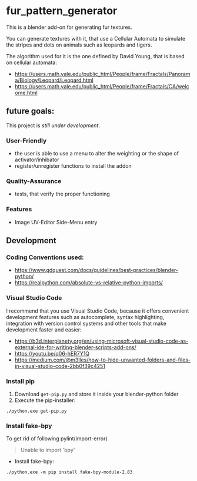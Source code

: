 # fur_pattern_generator
This is a blender add-on for generating fur textures.

You can generate textures with it, that use a Cellular Automata to simulate
the stripes and dots on animals such as leopards and tigers.

The algorithm used for it is the one defined by David Young, that is based on cellular automata:
- https://users.math.yale.edu/public_html/People/frame/Fractals/Panorama/Biology/Leopard/Leopard.html
- https://users.math.yale.edu/public_html/People/frame/Fractals/CA/welcome.html



## future goals:
This project is *still under development*.

### User-Friendly
- the user is able to use a menu to alter the weighting or the shape of
activator/inhibator
- register/unregister functions to install the addon

### Quality-Assurance
- tests, that verify the proper functioning

### Features
- Image UV-Editor Side-Menu entry

## Development

### Coding Conventions used:
- https://www.gdquest.com/docs/guidelines/best-practices/blender-python/
- https://realpython.com/absolute-vs-relative-python-imports/

### Visual Studio Code

I recommend that you use Visual Studio Code, because it offers convenient
development features such as autocomplete, syntax highlighting, integration
with version control systems and other tools that make development faster
and easier:

- https://b3d.interplanety.org/en/using-microsoft-visual-studio-code-as-external-ide-for-writing-blender-scripts-add-ons/
- https://youtu.be/q06-hER7Y1Q
- https://medium.com/@m3lles/how-to-hide-unwanted-folders-and-files-in-visual-studio-code-2bb0f39c4251

### Install pip

1. Download `get-pip.py` and store it inside your blender-python folder
2. Execute the pip-installer:

`./python.exe get-pip.py`

### Install fake-bpy

To get rid of following pylint(import-error)
> Unable to import 'bpy'

- Install fake-bpy:

`./python.exe -m pip install fake-bpy-module-2.83`

